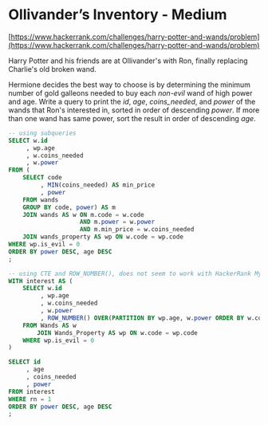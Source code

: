 # Ollivander’s Inventory - Medium
[https://www.hackerrank.com/challenges/harry-potter-and-wands/problem](https://www.hackerrank.com/challenges/harry-potter-and-wands/problem)

Harry Potter and his friends are at Ollivander's with Ron, finally replacing Charlie's old broken wand.

Hermione decides the best way to choose is by determining the minimum number of gold galleons needed to buy each _non-evil_ wand of high power and age. Write a query to print the _id_, _age_, _coins_needed_, and _power_ of the wands that Ron's interested in, sorted in order of descending _power_. If more than one wand has same power, sort the result in order of descending _age_.

```sql
-- using subqueries
SELECT w.id
     , wp.age
     , w.coins_needed
     , w.power
FROM (
    SELECT code
         , MIN(coins_needed) AS min_price
         , power
    FROM wands
    GROUP BY code, power) AS m
    JOIN wands AS w ON m.code = w.code 
                    AND m.power = w.power 
                    AND m.min_price = w.coins_needed
    JOIN wands_property AS wp ON w.code = wp.code
WHERE wp.is_evil = 0
ORDER BY power DESC, age DESC
;

-- using CTE and ROW_NUMBER(), does not seem to work with HackerRank MySQL
WITH interest AS (
    SELECT w.id
         , wp.age
         , w.coins_needed
         , w.power
         , ROW_NUMBER() OVER(PARTITION BY wp.age, w.power ORDER BY w.coins_needed) AS rn
    FROM Wands AS w
        JOIN Wands_Property AS wp ON w.code = wp.code
    WHERE wp.is_evil = 0
)

SELECT id
     , age
     , coins_needed
     , power
FROM interest
WHERE rn = 1
ORDER BY power DESC, age DESC
;
```
